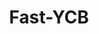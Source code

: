 <h1 align="center">
  Fast-YCB
</h1>

<p align="center"><img src="https://github.com/robotology/optical-flow-6d-tracking-dataset/blob/main/assets/sample.gif" alt="" /></p>    


                                                                               
                                              
